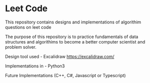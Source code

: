# Leet Code

This repository contains designs and implementations of algorithim questions on leet code

The purpose of this repository is to practice fundamentals of data structures and algorithims to become a better computer scientist and problem solver. 

Design tool used - Excalidraw https://excalidraw.com/

Implementations in - Python3

Future Implementations (C++, C#, Javascript or Typescript)
